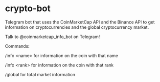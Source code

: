 # crypto-bot

Telegram bot that uses the CoinMarketCap API and the Binance API to get information on cryptocurrencies and the global cryptocurrency market.

Talk to @coinmarketcap_info_bot on Telegram!


Commands:

/info \<name\> for information on the coin with that name

/info \<rank\> for information on the coin with that rank

/global for total market information
